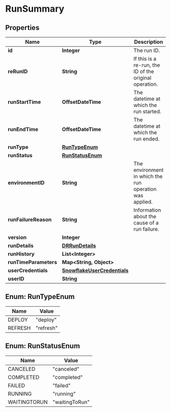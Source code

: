 

# RunSummary


## Properties

| Name | Type | Description | Notes |
|------------ | ------------- | ------------- | -------------|
|**id** | **Integer** | The run ID. |  |
|**reRunID** | **String** | If this is a re-run, the ID of the original operation. |  [optional] |
|**runStartTime** | **OffsetDateTime** | The datetime at which the run started. |  [optional] |
|**runEndTime** | **OffsetDateTime** | The datetime at which the run ended. |  [optional] |
|**runType** | [**RunTypeEnum**](#RunTypeEnum) |  |  |
|**runStatus** | [**RunStatusEnum**](#RunStatusEnum) |  |  |
|**environmentID** | **String** | The environment in which the run operation was applied. |  [optional] |
|**runFailureReason** | **String** | Information about the cause of a run failure. |  [optional] |
|**version** | **Integer** |  |  [optional] |
|**runDetails** | [**DRRunDetails**](DRRunDetails.md) |  |  [optional] |
|**runHistory** | **List&lt;Integer&gt;** |  |  [optional] |
|**runTimeParameters** | **Map&lt;String, Object&gt;** |  |  [optional] |
|**userCredentials** | [**SnowflakeUserCredentials**](SnowflakeUserCredentials.md) |  |  [optional] |
|**userID** | **String** |  |  [optional] |



## Enum: RunTypeEnum

| Name | Value |
|---- | -----|
| DEPLOY | &quot;deploy&quot; |
| REFRESH | &quot;refresh&quot; |



## Enum: RunStatusEnum

| Name | Value |
|---- | -----|
| CANCELED | &quot;canceled&quot; |
| COMPLETED | &quot;completed&quot; |
| FAILED | &quot;failed&quot; |
| RUNNING | &quot;running&quot; |
| WAITINGTORUN | &quot;waitingToRun&quot; |



